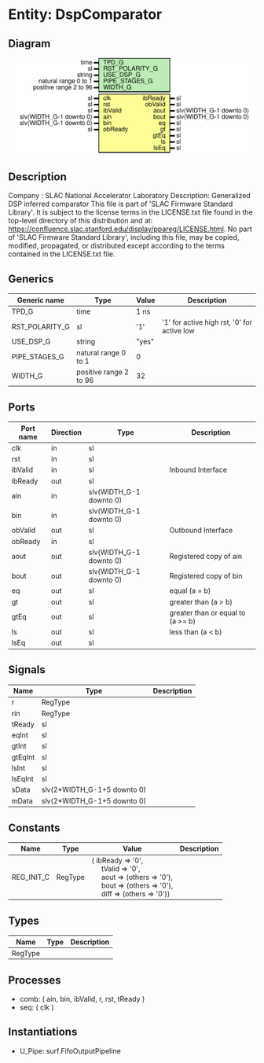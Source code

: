 # Entity: DspComparator

## Diagram

![Diagram](DspComparator.svg "Diagram")
## Description

Company    : SLAC National Accelerator Laboratory
Description: Generalized DSP inferred comparator
This file is part of 'SLAC Firmware Standard Library'.
It is subject to the license terms in the LICENSE.txt file found in the
top-level directory of this distribution and at:
   https://confluence.slac.stanford.edu/display/ppareg/LICENSE.html.
No part of 'SLAC Firmware Standard Library', including this file,
may be copied, modified, propagated, or distributed except according to
the terms contained in the LICENSE.txt file.
## Generics

| Generic name   | Type                   | Value | Description                                 |
| -------------- | ---------------------- | ----- | ------------------------------------------- |
| TPD_G          | time                   | 1 ns  |                                             |
| RST_POLARITY_G | sl                     | '1'   | '1' for active high rst, '0' for active low |
| USE_DSP_G      | string                 | "yes" |                                             |
| PIPE_STAGES_G  | natural range 0 to 1   | 0     |                                             |
| WIDTH_G        | positive range 2 to 96 | 32    |                                             |
## Ports

| Port name | Direction | Type                    | Description                       |
| --------- | --------- | ----------------------- | --------------------------------- |
| clk       | in        | sl                      |                                   |
| rst       | in        | sl                      |                                   |
| ibValid   | in        | sl                      | Inbound Interface                 |
| ibReady   | out       | sl                      |                                   |
| ain       | in        | slv(WIDTH_G-1 downto 0) |                                   |
| bin       | in        | slv(WIDTH_G-1 downto 0) |                                   |
| obValid   | out       | sl                      | Outbound Interface                |
| obReady   | in        | sl                      |                                   |
| aout      | out       | slv(WIDTH_G-1 downto 0) | Registered copy of ain            |
| bout      | out       | slv(WIDTH_G-1 downto 0) | Registered copy of bin            |
| eq        | out       | sl                      | equal                    (a =  b) |
| gt        | out       | sl                      | greater than             (a >  b) |
| gtEq      | out       | sl                      | greater than or equal to (a >= b) |
| ls        | out       | sl                      | less than                (a <  b) |
| lsEq      | out       | sl                      |                                   |
## Signals

| Name    | Type                        | Description |
| ------- | --------------------------- | ----------- |
| r       | RegType                     |             |
| rin     | RegType                     |             |
| tReady  | sl                          |             |
| eqInt   | sl                          |             |
| gtInt   | sl                          |             |
| gtEqInt | sl                          |             |
| lsInt   | sl                          |             |
| lsEqInt | sl                          |             |
| sData   | slv(2*WIDTH_G-1+5 downto 0) |             |
| mData   | slv(2*WIDTH_G-1+5 downto 0) |             |
## Constants

| Name       | Type    | Value                                                                                                                                                                                                                                                                                                | Description |
| ---------- | ------- | ---------------------------------------------------------------------------------------------------------------------------------------------------------------------------------------------------------------------------------------------------------------------------------------------------- | ----------- |
| REG_INIT_C | RegType |  (       ibReady => '0',<br><span style="padding-left:20px">       tValid  => '0',<br><span style="padding-left:20px">       aout    => (others => '0'),<br><span style="padding-left:20px">       bout    => (others => '0'),<br><span style="padding-left:20px">       diff    => (others => '0')) |             |
## Types

| Name    | Type | Description |
| ------- | ---- | ----------- |
| RegType |      |             |
## Processes
- comb: ( ain, bin, ibValid, r, rst, tReady )
- seq: ( clk )
## Instantiations

- U_Pipe: surf.FifoOutputPipeline
